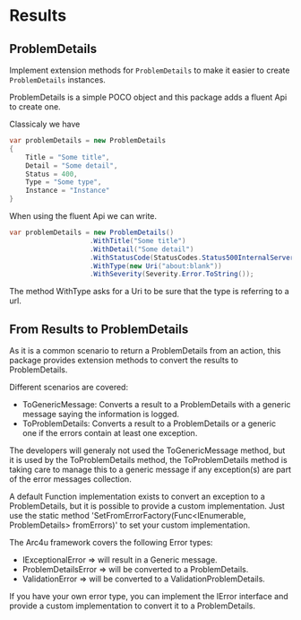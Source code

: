 # Results

## ProblemDetails

Implement extension methods for `ProblemDetails` to make it easier to create `ProblemDetails` instances.

ProblemDetails is a simple POCO object and this package adds a fluent Api to create one.  

Classicaly we have
```csharp
var problemDetails = new ProblemDetails
{
    Title = "Some title",
    Detail = "Some detail",
    Status = 400,
    Type = "Some type",
    Instance = "Instance"
}
```

When using the fluent Api we can write.

```csharp
var problemDetails = new ProblemDetails()
                    .WithTitle("Some title")
                    .WithDetail("Some detail")
                    .WithStatusCode(StatusCodes.Status500InternalServerError)
                    .WithType(new Uri("about:blank"))
                    .WithSeverity(Severity.Error.ToString());
```
The method WithType asks for a Uri to be sure that the type is referring to a url.


## From Results to ProblemDetails

As it is a common scenario to return a ProblemDetails from an action, this package provides extension methods to convert the results to ProblemDetails.

Different scenarios are covered:
- ToGenericMessage: Converts a result to a ProblemDetails with a generic message saying the information is logged.
- ToProblemDetails: Converts a result to a ProblemDetails or a generic one if the errors contain at least one exception.

The developers will generaly not used the ToGenericMessage method, but it is used by the ToProblemDetails method, the ToProblemDetails method is taking care to manage this to a generic message if any exception(s) are part of the error messages collection.

A default Function implementation exists to convert an exception to a ProblemDetails, but it is possible to provide a custom implementation.
Just use the static method 'SetFromErrorFactory(Func<IEnumerable<IError>, ProblemDetails> fromErrors)' to set your custom implementation.

The Arc4u framework covers the following Error types:
- IExceptionalError => will result in a Generic message.
- ProblemDetailsError => will be converted to a ProblemDetails.
- ValidationError => will be converted to a ValidationProblemDetails.

If you have your own error type, you can implement the IError interface and provide a custom implementation to convert it to a ProblemDetails.
